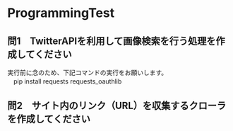 # ProgrammingTest

## 問1　TwitterAPIを利用して画像検索を行う処理を作成してください  
 実行前に念のため、下記コマンドの実行をお願いします。  
 　pip install requests requests_oauthlib

## 問2　サイト内のリンク（URL）を収集するクローラを作成してください  
